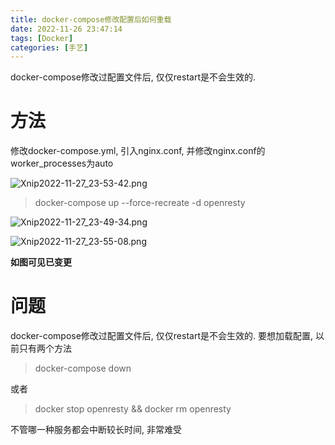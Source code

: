 ```yaml
---
title: docker-compose修改配置后如何重载
date: 2022-11-26 23:47:14
tags: [Docker]
categories: [手艺]
---
```

docker-compose修改过配置文件后, 仅仅restart是不会生效的.

<!--more-->
# 方法
修改docker-compose.yml, 引入nginx.conf, 并修改nginx.conf的worker_processes为auto

![Xnip2022-11-27_23-53-42.png](https://s2.loli.net/2022/11/27/OrjqpnsZ8x9VDWI.png "修改docker-compose.yml") 

> docker-compose up --force-recreate -d openresty

![Xnip2022-11-27_23-49-34.png](https://s2.loli.net/2022/11/27/2yjbtJrF4c9CXhw.png "执行过程") 

![Xnip2022-11-27_23-55-08.png](https://s2.loli.net/2022/11/27/i5QOpLN14dvDwCR.png "查看效果")

**如图可见已变更**

# 问题
docker-compose修改过配置文件后, 仅仅restart是不会生效的. 要想加载配置, 以前只有两个方法
> docker-compose down

或者

> docker stop openresty && docker rm openresty

不管哪一种服务都会中断较长时间, 非常难受